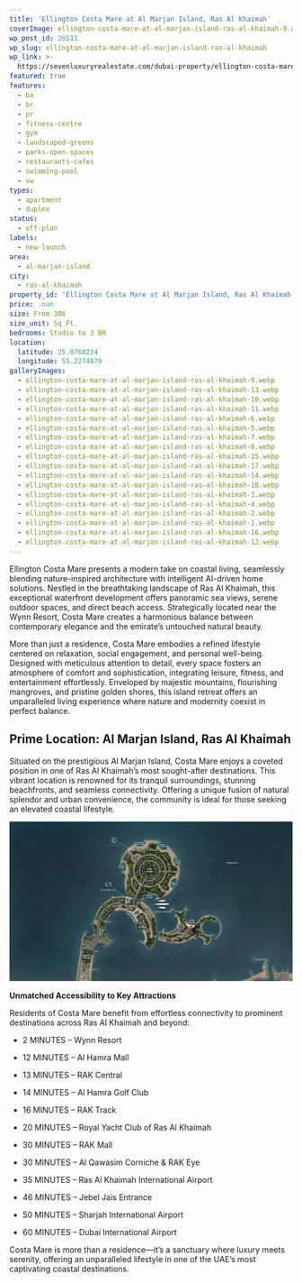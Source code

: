 ```yaml
---
title: 'Ellington Costa Mare at Al Marjan Island, Ras Al Khaimah'
coverImage: ellington-costa-mare-at-al-marjan-island-ras-al-khaimah-9.webp
wp_post_id: 26511
wp_slug: ellington-costa-mare-at-al-marjan-island-ras-al-khaimah
wp_link: >-
  https://sevenluxuryrealestate.com/dubai-property/ellington-costa-mare-at-al-marjan-island-ras-al-khaimah/
featured: true
features:
  - ba
  - br
  - pr
  - fitness-centre
  - gym
  - landscaped-greens
  - parks-open-spaces
  - restaurants-cafes
  - swimming-pool
  - vw
types:
  - apartment
  - duplex
status:
  - off-plan
labels:
  - new-launch
area:
  - al-marjan-island
city:
  - ras-al-khaimah
property_id: 'Ellington Costa Mare at Al Marjan Island, Ras Al Khaimah'
price: .nan
size: From 386
size_unit: Sq Ft.
bedrooms: Studio to 3 BR
location:
  latitude: 25.0760224
  longitude: 55.2274879
galleryImages:
  - ellington-costa-mare-at-al-marjan-island-ras-al-khaimah-9.webp
  - ellington-costa-mare-at-al-marjan-island-ras-al-khaimah-13.webp
  - ellington-costa-mare-at-al-marjan-island-ras-al-khaimah-10.webp
  - ellington-costa-mare-at-al-marjan-island-ras-al-khaimah-11.webp
  - ellington-costa-mare-at-al-marjan-island-ras-al-khaimah-6.webp
  - ellington-costa-mare-at-al-marjan-island-ras-al-khaimah-5.webp
  - ellington-costa-mare-at-al-marjan-island-ras-al-khaimah-7.webp
  - ellington-costa-mare-at-al-marjan-island-ras-al-khaimah-8.webp
  - ellington-costa-mare-at-al-marjan-island-ras-al-khaimah-15.webp
  - ellington-costa-mare-at-al-marjan-island-ras-al-khaimah-17.webp
  - ellington-costa-mare-at-al-marjan-island-ras-al-khaimah-14.webp
  - ellington-costa-mare-at-al-marjan-island-ras-al-khaimah-18.webp
  - ellington-costa-mare-at-al-marjan-island-ras-al-khaimah-3.webp
  - ellington-costa-mare-at-al-marjan-island-ras-al-khaimah-4.webp
  - ellington-costa-mare-at-al-marjan-island-ras-al-khaimah-2.webp
  - ellington-costa-mare-at-al-marjan-island-ras-al-khaimah-1.webp
  - ellington-costa-mare-at-al-marjan-island-ras-al-khaimah-16.webp
  - ellington-costa-mare-at-al-marjan-island-ras-al-khaimah-12.webp
---
```


Ellington Costa Mare presents a modern take on coastal living, seamlessly blending nature-inspired architecture with intelligent AI-driven home solutions. Nestled in the breathtaking landscape of Ras Al Khaimah, this exceptional waterfront development offers panoramic sea views, serene outdoor spaces, and direct beach access. Strategically located near the Wynn Resort, Costa Mare creates a harmonious balance between contemporary elegance and the emirate’s untouched natural beauty.

More than just a residence, Costa Mare embodies a refined lifestyle centered on relaxation, social engagement, and personal well-being. Designed with meticulous attention to detail, every space fosters an atmosphere of comfort and sophistication, integrating leisure, fitness, and entertainment effortlessly. Enveloped by majestic mountains, flourishing mangroves, and pristine golden shores, this island retreat offers an unparalleled living experience where nature and modernity coexist in perfect balance.

## **Prime Location: Al Marjan Island, Ras Al Khaimah**

Situated on the prestigious Al Marjan Island, Costa Mare enjoys a coveted position in one of Ras Al Khaimah’s most sought-after destinations. This vibrant location is renowned for its tranquil surroundings, stunning beachfronts, and seamless connectivity. Offering a unique fusion of natural splendor and urban convenience, the community is ideal for those seeking an elevated coastal lifestyle.

![Ellington Costa Mare at Al Marjan Island, Ras Al Khaimah](images/ellington-costa-mare-at-al-marjan-island-ras-al-khaimah-19-1000x563.webp)

**Unmatched Accessibility to Key Attractions**

Residents of Costa Mare benefit from effortless connectivity to prominent destinations across Ras Al Khaimah and beyond:

- 2 MINUTES – Wynn Resort

- 12 MINUTES – Al Hamra Mall

- 13 MINUTES – RAK Central

- 14 MINUTES – Al Hamra Golf Club

- 16 MINUTES – RAK Track

- 20 MINUTES – Royal Yacht Club of Ras Al Khaimah

- 30 MINUTES – RAK Mall

- 30 MINUTES – Al Qawasim Corniche & RAK Eye

- 35 MINUTES – Ras Al Khaimah International Airport

- 46 MINUTES – Jebel Jais Entrance

- 50 MINUTES – Sharjah International Airport

- 60 MINUTES – Dubai International Airport

Costa Mare is more than a residence—it’s a sanctuary where luxury meets serenity, offering an unparalleled lifestyle in one of the UAE’s most captivating coastal destinations.
